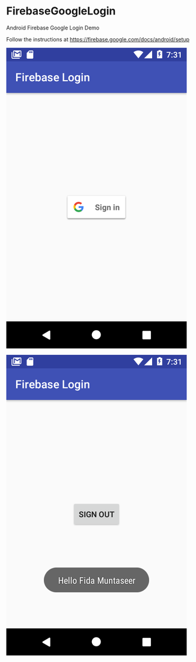 # FirebaseGoogleLogin
Android Firebase Google Login Demo

Follow the instructions at https://firebase.google.com/docs/android/setup

![Screenshot](Screenshot1.png)

![Screenshot](Screenshot2.png)
